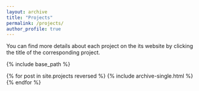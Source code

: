 ```yaml
---
layout: archive
title: "Projects"
permalink: /projects/
author_profile: true
---
```


<div class="wordwrap">You can find more details about each project on the its website by clicking the title of the corresponding project.</div>

{% include base_path %}

{% for post in site.projects reversed %}
  {% include archive-single.html %}
{% endfor %}
